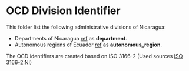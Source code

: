 # OCD Division Identifier

This folder list the following administrative divisions of Nicaragua: 
* Departments of Nicaragua
 [ref](https://en.wikipedia.org/wiki/Departments_of_Nicaragua) as **department**.
* Autonomous regions of Ecuador
 [ref](https://en.wikipedia.org/wiki/Departments_of_Nicaragua) as **autonomous_region**.

The OCD identifiers are created based on ISO 3166-2 (Used sources [ISO 3166-2:NI](https://en.wikipedia.org/wiki/ISO_3166-2:NI))
